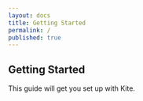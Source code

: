 ```yaml
---
layout: docs
title: Getting Started
permalink: /
published: true
---
```


## Getting Started

This guide will get you set up with Kite.